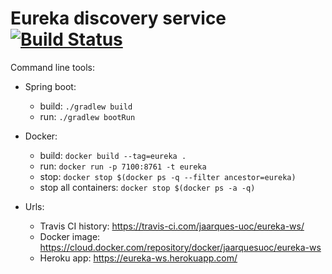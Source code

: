 # Eureka discovery service [![Build Status](https://travis-ci.com/jaarques-uoc/eureka-ws.svg?branch=master)](https://travis-ci.com/jaarques-uoc/eureka-ws)

Command line tools:
* Spring boot:
    * build: `./gradlew build`
    * run: `./gradlew bootRun`
* Docker:
    * build: `docker build --tag=eureka .`
    * run: `docker run -p 7100:8761 -t eureka`
    * stop: `docker stop $(docker ps -q --filter ancestor=eureka)`
    * stop all containers: `docker stop $(docker ps -a -q)`

* Urls:
    * Travis CI history: https://travis-ci.com/jaarques-uoc/eureka-ws/
    * Docker image: https://cloud.docker.com/repository/docker/jaarquesuoc/eureka-ws
    * Heroku app: https://eureka-ws.herokuapp.com/
